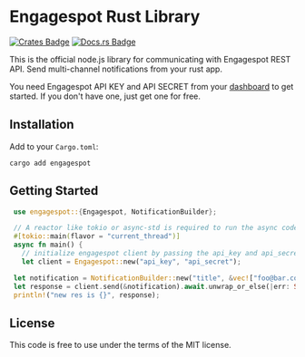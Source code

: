 # Engagespot Rust Library

[![Crates Badge](https://img.shields.io/crates/v/engagespot)](https://crates.io/crates/engagespot)
[![Docs.rs Badge](https://docs.rs/engagespot/badge.svg)](https://docs.rs/engagespot/)

This is the official node.js library for communicating with Engagespot REST API. Send multi-channel notifications from your rust app.

You need Engagespot API KEY and API SECRET from your [dashboard](https://portal.engagespot.co) to get started. If you don't have one, just get one for free.

## Installation

Add to your `Cargo.toml`:

`cargo add engagespot`

## Getting Started

```rust
 use engagespot::{Engagespot, NotificationBuilder};

 // A reactor like tokio or async-std is required to run the async code.
 #[tokio::main(flavor = "current_thread")]
 async fn main() {
   // initialize engagespot client by passing the api_key and api_secret
   let client = Engagespot::new("api_key", "api_secret");

 let notification = NotificationBuilder::new("title", &vec!["foo@bar.com".to_string()]).build();
 let response = client.send(&notification).await.unwrap_or_else(|err: String| format!("Error: {}", err));
 println!("new res is {}", response);
```

## License

This code is free to use under the terms of the MIT license.
